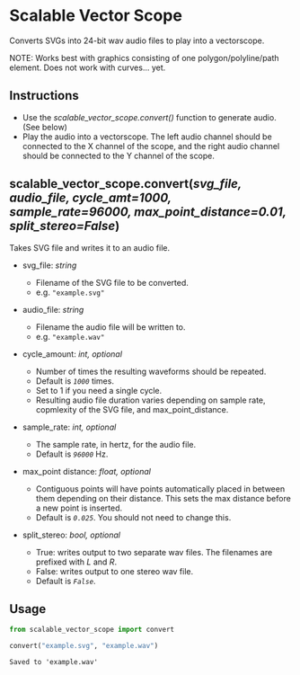 # Scalable Vector Scope
Converts SVGs into 24-bit wav audio files to play into a vectorscope.

NOTE: Works best with graphics consisting of one polygon/polyline/path element. Does not work with curves... yet.

## Instructions
- Use the *scalable_vector_scope.convert()* function to generate audio. (See below)
- Play the audio into a vectorscope. The left audio channel should be connected to the X channel of the scope, and the right audio channel should be connected to the Y channel of the scope.

## scalable_vector_scope.convert(*svg_file, audio_file, cycle_amt=1000, sample_rate=96000, max_point_distance=0.01, split_stereo=False*)
Takes SVG file and writes it to an audio file.


- svg_file: *string*
  - Filename of the SVG file to be converted.
  - e.g. `"example.svg"`


- audio_file: *string*
  - Filename the audio file will be written to.
  - e.g. `"example.wav"`


- cycle_amount: *int, optional*
  - Number of times the resulting waveforms should be repeated.
  - Default is *`1000`* times.
  - Set to 1 if you need a single cycle.
  - Resulting audio file duration varies depending on sample rate, copmlexity of the SVG file, and max_point_distance.


- sample_rate: *int, optional*
  - The sample rate, in hertz, for the audio file.
  - Default is *`96000`* Hz.


- max_point distance: *float, optional*
  - Contiguous points will have points automatically placed in between them depending on their distance. This sets the max distance before a new point is inserted. 
  - Default is *`0.025`*. You should not need to change this.


- split_stereo: *bool, optional*
  - True: writes output to two separate wav files. The filenames are prefixed with *L* and *R*.
  - False: writes output to one stereo wav file.
  - Default is *`False`*.

## Usage


```python
from scalable_vector_scope import convert

convert("example.svg", "example.wav")
```
```
Saved to 'example.wav'
```
